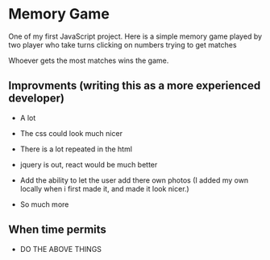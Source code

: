 # Memory Game

One of my first JavaScript project. Here is a simple memory game played by two player who take turns clicking on numbers trying to get matches

Whoever gets the most matches wins the game. 

## Improvments (writing this as a more experienced developer) 

- A lot

- The css could look much nicer

- There is a lot repeated in the html

- jquery is out, react would be much better

- Add the ability to let the user add there own photos (I added my own locally when i first made it, and made it look nicer.)

- So much more

## When time permits

- DO THE ABOVE THINGS
